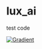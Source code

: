 # lux_ai

test code


[![Gradient](https://assets.paperspace.io/img/gradient-badge.svg)](https://console.paperspace.com/github/bosaeed/lux_ai/blob/master/lux-ai-season-1-2.ipynb?clone=true)
